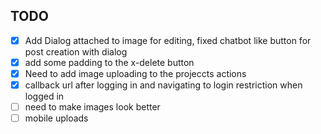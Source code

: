 ## TODO

- [x] Add Dialog attached to image for editing, fixed chatbot like button for post creation with dialog
- [x] add some padding to the x-delete button
- [x] Need to add image uploading to the projeccts actions
- [x] callback url after logging in and navigating to login restriction when logged in
- [ ] need to make images look better
- [ ] mobile uploads
